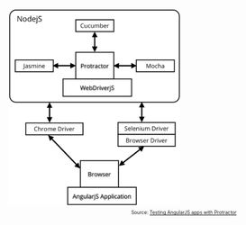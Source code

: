<img src="images/protractor-schema.png" alt="schema" height="350" style="margin:auto; display:block;margin-bottom:0;">
<p style="font-size: .6em;text-align: right;">Source: <a href="http://www.thoughtworks.com//insights/blog/testing-angularjs-apps-protractor">Testing AngularJS apps with Protractor</a></p>